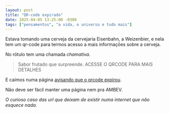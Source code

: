 ```yaml
---
layout: post
title: "QR-code expirado"
date: 2025-04-05 13:25:00 -0300
tags: ["pensamentos", "a vida, o universo e tudo mais"]
---
```

Estava tomando uma cerveja da cervejaria Eisenbahn, a Weizenbier, e nela tem um qr-code para termos acesso a mais informações sobre a cerveja.  

No rótulo tem uma chamada *chamativa*.

<blockquote class="citacao">Sabor frutado que surpreende. <bold>ACESSE O QRCODE PARA MAIS DETALHES</bold></blockquote>

E caímos numa página <a href="https://scnv.io/aNB5?qr=1">avisando que o qrcode expirou</a>.

Não deve ser fácil manter uma página nem pra AMBEV. 

*O curioso caso das url que deixam de existir numa internet que não esquece nada.*
